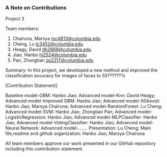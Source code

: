 ### A Note on Contributions

Project 3

Team members: 
1. Chairuna, Marsya mc4813@columbia.edu
2. Cheng, Lu lc3452@columbia.edu
3. Heagy, David dh2868@columbia.edu
4. Jiao, Hanbo hj2524@columbia.edu
5. Pan, Zhongtian zp2217@columbia.edu

Summary: In this project, we developed a new method and improved the classification accuracy for images of faces to 55??????%

[Contribution Statement] 

Baseline model-GBM: Hanbo Jiao;
Advanced model-Knn: David Heagy;
Advanced model-Improved GBM: Hanbo Jiao;
Advanced model-XGboost: Hanbo Jiao; Marsya Chairuna;
Advanced model-RandomForest: Lu Cheng;
Advanced model-SVM: Hanbo Jiao; Zhongtian Pan;
Advanced model-LogisticRegression: Hanbo Jiao;
Advanced model-MLPClassifier: Hanbo Jiao;
Advanced model-VotingClassifier: Hanbo Jiao;
Advanced model-Neural Network:
Advanced model-.......
Presentation: Lu Cheng;
Main file,readme and github organization: Hanbo Jiao; Marsya Chairuna


All team members approve our work presented in our GitHub repository including this contribution statement.
